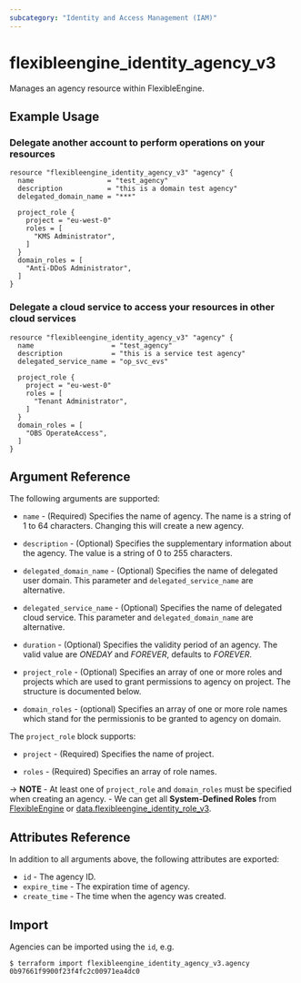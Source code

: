 ```yaml
---
subcategory: "Identity and Access Management (IAM)"
---
```


# flexibleengine_identity_agency_v3

Manages an agency resource within FlexibleEngine.

## Example Usage

### Delegate another account to perform operations on your resources

```hcl
resource "flexibleengine_identity_agency_v3" "agency" {
  name                  = "test_agency"
  description           = "this is a domain test agency"
  delegated_domain_name = "***"

  project_role {
    project = "eu-west-0"
    roles = [
      "KMS Administrator",
    ]
  }
  domain_roles = [
    "Anti-DDoS Administrator",
  ]
}
```

### Delegate a cloud service to access your resources in other cloud services

```hcl
resource "flexibleengine_identity_agency_v3" "agency" {
  name                   = "test_agency"
  description            = "this is a service test agency"
  delegated_service_name = "op_svc_evs"

  project_role {
    project = "eu-west-0"
    roles = [
      "Tenant Administrator",
    ]
  }
  domain_roles = [
    "OBS OperateAccess",
  ]
}
```

## Argument Reference

The following arguments are supported:

* `name` - (Required) Specifies the name of agency. The name is a string of 1 to 64 characters.
    Changing this will create a new agency.

* `description` - (Optional) Specifies the supplementary information about the agency.
    The value is a string of 0 to 255 characters.

* `delegated_domain_name` - (Optional) Specifies the name of delegated user domain.
    This parameter and `delegated_service_name` are alternative.

* `delegated_service_name` - (Optional) Specifies the name of delegated cloud service.
    This parameter and `delegated_domain_name` are alternative.

* `duration` - (Optional) Specifies the validity period of an agency.
    The valid value are *ONEDAY* and *FOREVER*, defaults to *FOREVER*.

* `project_role` - (Optional) Specifies an array of one or more roles and projects which are used to grant
    permissions to agency on project. The structure is documented below.

* `domain_roles` - (optional) Specifies an array of one or more role names which stand for the permissionis to
    be granted to agency on domain.

The `project_role` block supports:

* `project` - (Required) Specifies the name of project.

* `roles` - (Required) Specifies an array of role names.

-> **NOTE**
    - At least one of `project_role` and `domain_roles` must be specified when creating an agency.
    - We can get all **System-Defined Roles** from
[FlexibleEngine](https://docs.prod-cloud-ocb.orange-business.com/permissions/index.html) or
[data.flexibleengine_identity_role_v3](https://registry.terraform.io/providers/FlexibleEngineCloud/flexibleengine/latest/docs/data-sources/identity_role_v3).

## Attributes Reference

In addition to all arguments above, the following attributes are exported:

* `id` - The agency ID.
* `expire_time` - The expiration time of agency.
* `create_time` - The time when the agency was created.

## Import

Agencies can be imported using the `id`, e.g.

```
$ terraform import flexibleengine_identity_agency_v3.agency 0b97661f9900f23f4fc2c00971ea4dc0
```
